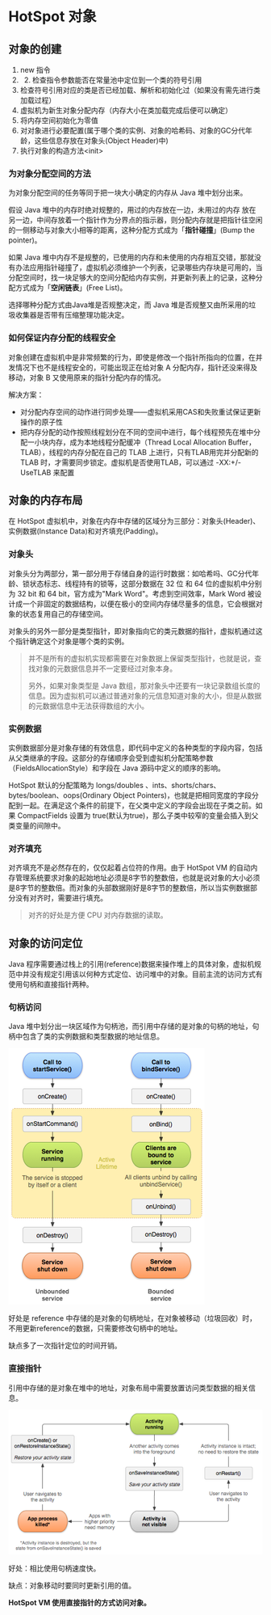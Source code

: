 # HotSpot 对象

## 对象的创建

1. new 指令
2. 2. 检查指令参数能否在常量池中定位到一个类的符号引用
3. 检查符号引用对应的类是否已经加载、解析和初始化过（如果没有需先进行类加载过程）
4. 虚拟机为新生对象分配内存（内存大小在类加载完成后便可以确定）
5. 将内存空间初始化为零值
6. 对对象进行必要配置\(属于哪个类的实例、对象的哈希码、对象的GC分代年龄，这些信息存放在对象头\(Object Header\)中\)
7. 执行对象的构造方法&lt;init&gt;

### 为对象分配空间的方法

为对象分配空间的任务等同于把一块大小确定的内存从 Java 堆中划分出来。

假设 Java 堆中的内存时绝对规整的，用过的内存放在一边，未用过的内存 放在另一边，中间存放着一个指针作为分界点的指示器，则分配内存就是把指针往空闲的一侧移动与对象大小相等的距离，这种分配方式成为「**指针碰撞**」\(Bump the pointer\)。

如果 Java 堆中内存不是规整的，已使用的内存和未使用的内存相互交错，那就没有办法应用指针碰撞了，虚拟机必须维护一个列表，记录哪些内存块是可用的，当分配空间时，找一块足够大的空间分配给内存实例，并更新列表上的记录，这种分配方式成为「**空闲链表**」\(Free List\)。

选择哪种分配方式由Java堆是否规整决定，而 Java 堆是否规整又由所采用的垃圾收集器是否带有压缩整理功能决定。

### 如何保证内存分配的线程安全

对象创建在虚拟机中是非常频繁的行为，即使是修改一个指针所指向的位置，在并发情况下也不是线程安全的，可能出现正在给对象 A 分配内存，指针还没来得及移动，对象 B 又使用原来的指针分配内存的情况。

解决方案：

* 对分配内存空间的动作进行同步处理——虚拟机采用CAS和失败重试保证更新操作的原子性
* 把内存分配的动作按照线程划分在不同的空间中进行，每个线程预先在堆中分配一小块内存，成为本地线程分配缓冲（Thread Local Allocation Buffer，TLAB），线程的内存分配在自己的 TLAB 上进行，只有TLAB用完并分配新的 TLAB 时，才需要同步锁定。虚拟机是否使用TLAB，可以通过 -XX:+/-UseTLAB 来配置

## 对象的内存布局

在 HotSpot 虚拟机中，对象在内存中存储的区域分为三部分：对象头\(Header\)、实例数据\(Instance Data\)和对齐填充\(Padding\)。

### 对象头

对象头分为两部分，第一部分用于存储自身的运行时数据：如哈希吗、GC分代年龄、锁状态标志、线程持有的锁等，这部分数据在 32 位 和 64 位的虚拟机中分别为 32 bit 和 64 bit，官方成为"Mark Word"。考虑到空间效率，Mark Word 被设计成一个非固定的数据结构，以便在极小的空间内存储尽量多的信息，它会根据对象的状态复用自己的存储空间。

对象头的另外一部分是类型指针，即对象指向它的类元数据的指针，虚拟机通过这个指针确定这个对象是哪个类的实例。

> 并不是所有的虚拟机实现都需要在对象数据上保留类型指针，也就是说，查找对象的元数据信息并不一定要经过对象本身。
>
> 另外，如果对象类型是 Java 数组，那对象头中还要有一块记录数组长度的信息。因为虚拟机可以通过普通对象的元信息知道对象的大小，但是从数据的元数据信息中无法获得数组的大小。

### 实例数据

实例数据部分是对象存储的有效信息，即代码中定义的各种类型的字段内容，包括从父类继承的字段。这部分的存储顺序会受到虚拟机分配策略参数（FieldsAllocationStyle）和字段在 Java 源码中定义的顺序的影响。

HotSpot 默认的分配策略为 longs/doubles 、ints、shorts/chars、bytes/boolean、oops\(Ordinary Object Pointers\)，也就是把相同宽度的字段分配到一起。在满足这个条件的前提下，在父类中定义的字段会出现在子类之前。如果 CompactFields 设置为 true\(默认为true\)，那么子类中较窄的变量会插入到父类变量的间隙中。

### 对齐填充

对齐填充不是必然存在的，仅仅起着占位符的作用。由于 HotSpot VM 的自动内存管理系统要求对象的起始地址必须是8字节的整数倍，也就是说对象的大小必须是8字节的整数倍。而对象的头部数据刚好是8字节的整数倍，所以当实例数据部分没有对齐时，需要进行填充。

> 对齐的好处是方便 CPU 对内存数据的读取。

## 对象的访问定位

Java 程序需要通过栈上的引用\(reference\)数据来操作堆上的具体对象，虚拟机规范中并没有规定引用该以何种方式定位、访问堆中的对象。目前主流的访问方式有使用句柄和直接指针两种。

### 句柄访问

Java 堆中划分出一块区域作为句柄池，而引用中存储的是对象的句柄的地址，句柄中包含了类的实例数据和类型数据的地址信息。

![&#x901A;&#x8FC7;&#x53E5;&#x67C4;&#x8BBF;&#x95EE;&#x5BF9;&#x8C61;](../../../.gitbook/assets/image.png)

好处是 reference 中存储的是对象的句柄地址，在对象被移动（垃圾回收）时，不用更新reference的数据，只需要修改句柄中的地址。

缺点多了一次指针定位的时间开销。

### 直接指针

引用中存储的是对象在堆中的地址，对象布局中需要放置访问类型数据的相关信息。

![&#x901A;&#x8FC7;&#x76F4;&#x63A5;&#x6307;&#x9488;&#x8BBF;&#x95EE;&#x5BF9;&#x8C61;](../../../.gitbook/assets/image%20%2816%29.png)

好处：相比使用句柄速度快。

缺点：对象移动时要同时更新引用的值。

**HotSpot VM 使用直接指针的方式访问对象。**



